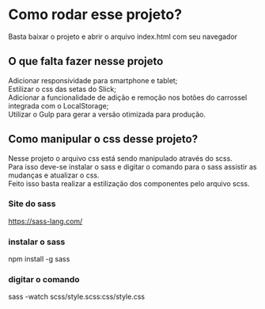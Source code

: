# Como rodar esse projeto?

Basta baixar o projeto e abrir o arquivo index.html com seu navegador

## O que falta fazer nesse projeto

Adicionar responsividade para smartphone e tablet;  
Estilizar o css das setas do Slick;  
Adicionar a funcionalidade de adição e remoção nos botões do carrossel integrada com o LocalStorage;  
Utilizar o Gulp para gerar a versão otimizada para produção.  

## Como manipular o css desse projeto?

Nesse projeto o arquivo css está sendo manipulado através do scss.  
Para isso deve-se instalar o sass e digitar o comando para o sass assistir as mudanças e atualizar o css.  
Feito isso basta realizar a estilização dos componentes pelo arquivo scss.  

### Site do sass
https://sass-lang.com/

### instalar o sass 
npm install -g sass

### digitar o comando
sass -watch scss/style.scss:css/style.css